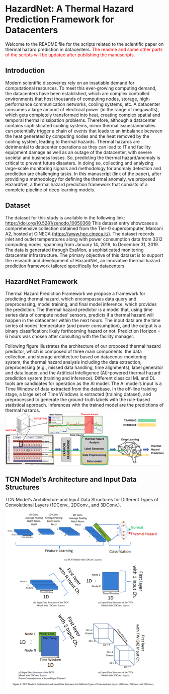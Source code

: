 # HazardNet: A Thermal Hazard Prediction Framework for Datacenters
Welcome to the README file for the scripts related to the scientific paper on thermal hazard prediction in datacenters. 
<span style="color:red">The readme and some other parts of the scripts will be updated after publishing the manuscripts.</span>

## Introduction
Modern scientific discoveries rely on an insatiable demand for computational resources. To meet this ever-growing computing demand, the datacenters have been established, which are complex controlled environments that host thousands of computing nodes, storage, high-performance communication networks, cooling systems, etc. A datacenter consumes a large amount of electrical power (in the range of megawatts), which gets completely transformed into heat, creating complex spatial and temporal thermal dissipation problems. Therefore, although a datacenter contains sophisticated cooling systems, minor thermal issues/anomalies can potentially trigger a chain of events that leads to an imbalance between the heat generated by computing nodes and the heat removed by the cooling system, leading to thermal hazards. Thermal hazards are detrimental to datacenter operations as they can lead to IT and facility equipment damage as well as an outage of the datacenter, with severe societal and business losses. So, predicting the thermal hazard/anomaly is critical to prevent future disasters. In doing so, collecting and analyzing large-scale monitoring signals and methodology for anomaly detection and prediction are challenging tasks.
In this manuscript (link of the paper), after providing a methodology for defining the thermal anomaly, we proposed HazardNet, a thermal hazard prediction framework that consists of a complete pipeline of deep learning models.
## Dataset
The dataset for this study is available in the following link: https://doi.org/10.5281/zenodo.10050368
This dataset entry showcases a comprehensive collection obtained from the Tier-0 supercomputer, Marconi A2, hosted at CINECA (https://www.hpc.cineca.it/). The dataset records inlet and outlet temperatures along with power consumption data from 3312 computing nodes, spanning from January 14, 2019, to December 31, 2019. The data is generated through ExaMon, a sophisticated monitoring datacenter infrastructure. The primary objective of this dataset is to support the research and development of HazardNet, an innovative thermal hazard prediction framework tailored specifically for datacenters. 
## HazardNet Framework
Thermal Hazard Prediction Framework we propose a framework for predicting thermal hazard, which encompasses data query and preprocessing, model training, and final model inference, which provides the prediction. The thermal hazard predictor is a model that, using time series data of compute nodes’ sensors, predicts if a thermal hazard will happen in the datacenter within the next hours. The input data are the time series of nodes’ temperature (and power consumption), and the output is a binary classification: likely forthcoming hazard or not. Prediction Horizon = 6 hours was chosen after consulting with the facility manager. 

Following figure illustrates the architecture of our proposed thermal hazard predictor, which is composed of three main components: the data collection, and storage architecture based on datacenter monitoring system, the thermal hazard analysis including the data extraction, preprocessing (e.g., missed data handling, time alignments), label generator and data loader, and the Artificial Intelligence (AI)-powered thermal hazard prediction system (training and inference). Different classical ML and DL tools are candidates for operation as the Al model. The AI model’s input is a Time Window of data extracted from the database. In the off-line training stage, a large set of Time Windows is extracted (training dataset), and preprocessed to generate the ground-truth labels with the rule-based statistical approach. Inferences with the trained model are the predictions of thermal hazards.
<img src="./framework.png" alt="Alt Text" width="700"/>


## TCN Model’s Architecture and Input Data Structures
TCN Model’s Architecture and Input Data Structures for Different Types of Convolutional Layers (1DConv., 2DConv., and 3DConv.).
<img src="./paper_arch.png" alt="Alt Text" width="700"/>